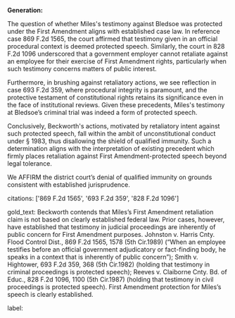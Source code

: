 **Generation:**

The question of whether Miles's testimony against Bledsoe was protected under the First Amendment aligns with established case law. In reference case 869 F.2d 1565, the court affirmed that testimony given in an official procedural context is deemed protected speech. Similarly, the court in 828 F.2d 1096 underscored that a government employer cannot retaliate against an employee for their exercise of First Amendment rights, particularly when such testimony concerns matters of public interest.

Furthermore, in brushing against retaliatory actions, we see reflection in case 693 F.2d 359, where procedural integrity is paramount, and the protective testament of constitutional rights retains its significance even in the face of institutional reviews. Given these precedents, Miles's testimony at Bledsoe’s criminal trial was indeed a form of protected speech.

Conclusively, Beckworth's actions, motivated by retaliatory intent against such protected speech, fall within the ambit of unconstitutional conduct under § 1983, thus disallowing the shield of qualified immunity. Such a determination aligns with the interpretation of existing precedent which firmly places retaliation against First Amendment-protected speech beyond legal tolerance.

We AFFIRM the district court’s denial of qualified immunity on grounds consistent with established jurisprudence.

citations: ['869 F.2d 1565', '693 F.2d 359', '828 F.2d 1096']

gold_text: Beckworth contends that Miles’s First Amendment retaliation claim is not based on clearly established federal law. Prior cases, however, have established that testimony in judicial proceedings are inherently of public concern for First Amendment purposes. Johnston v. Harris Cnty. Flood Control Dist., 869 F.2d 1565, 1578 (5th Cir.1989) (“When an employee testifies before an official government adjudicatory or fact-finding body, he speaks in a context that is inherently of public concern”); Smith v. Hightower, 693 F.2d 359, 368 (5th Cir.1982) (holding that testimony in criminal proceedings is protected speech); Reeves v. Claiborne Cnty. Bd. of Educ., 828 F.2d 1096, 1100 (5th Cir.1987) (holding that testimony in civil proceedings is protected speech). First Amendment protection for Miles’s speech is clearly established.

label: 